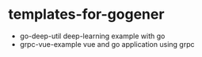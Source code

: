 # templates-for-gogener

- go-deep-util
 deep-learning example with go
- grpc-vue-example
 vue and go application using grpc 

